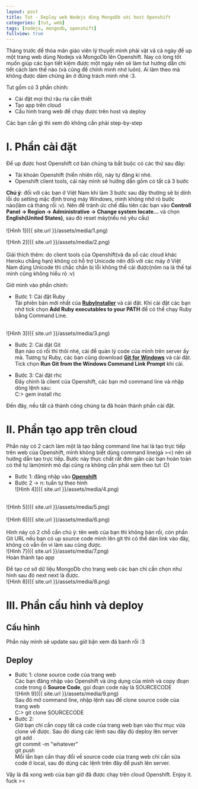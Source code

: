 ```yaml
---
layout: post
title: Tut - Deploy web Nodejs dùng MongoDb với host Openshift
categories: [tut, web]
tags: [nodejs, mongodb, openshift]
fullview: true
---
```


Tháng trước để thỏa mãn giáo viên lý thuyết mình phải vật vã cả ngày để up một trang web dùng Nodejs và MongoDb lên Openshift. Nay có lòng tốt muốn giúp các bạn tiết kiệm được một ngày nên sẽ làm tut hướng dẫn chi tiết cách làm thế nào (và cũng để chính mình nhớ luôn). Ai làm theo mà không được dám chừng ăn ở đừng trách mình nhé :3.

Tut gồm có 3 phần chính: <br>

* Cài đặt mọi thứ râu ria cần thiết <br>
* Tạo app trên cloud <br>
* Cấu hình trang web để chạy được trên host và deploy<br>

Các bạn cần gì thì xem đó không cần phải step-by-step <br>

<h1>I. Phần cài đặt</h1>
Để up được host Openshift cơ bản chúng ta bắt buộc có các thứ sau đây:<br>

* Tài khoản Openshift (hiển nhiên rồi), này tự đăng kí nhé.<br>
* Openshift client tools, cái này mình sẽ hướng dẫn gồm có tất cả 3 bước<br>

**Chú ý**: đối với các bạn ở Việt Nam khi làm 3 bước sau đây thường sẽ bị dính lỗi do setting mặc định trong máy Windows, mình không nhớ rỏ bước nào(làm cả tháng rồi :v). Nên để tránh ức chế đầu tiên các bạn vào **Controll Panel -> Region -> Administrative -> Change system locate...** và chọn **English(United States)**, sau đó reset máy(nếu nó yêu cầu)<br>
<br>
![Hình 1]({{ site.url }}/assets/media/1.png)<br>

![Hình 2]({{ site.url }}/assets/media/2.png)<br>
<br>
Giải thích thêm: do client tools của Openshift(và đa số các cloud khác Heroku chẳng hạn) không có hỗ trợ Unicode nên đối với các máy ở Việt Nam dùng Unicode thì chắc chắn bị lỗi không thể cài được(nôm na là thế tại mình cũng không hiểu rỏ :v) <br>

Giờ mình vào phần chính:<br>

* Bước 1: Cài đặt Ruby<br>
Tải phiên bản mới nhất của <a class="btn btn-default" href="http://rubyinstaller.org/">**RubyInstaller**</a> và cài đặt. 
Khi cài đặt các bạn nhớ tick chọn **Add Ruby executables to your PATH** để có thể chạy Ruby bằng Command Line.
<br>
![Hình 3]({{ site.url }}/assets/media/3.png)<br>

* Bước 2: Cài đặt Git<br>
Bạn nào có rồi thì thôi nhé, cài để quản lý code của mình trên server ấy mà.
Tương tự Ruby, các bạn cũng download <a class="btn btn-default" href="http://msysgit.github.io/">**Git for Windows**</a> và cài đặt.
Tick chọn **Run Git from the Windows Command Link Prompt** khi cài.

* Bước 3: Cài đặt rhc<br>
Đây chính là client của Openshift, các bạn mở command line và nhập dòng lệnh sau:<br>
C:\> gem install rhc<br>

Đến đây, nếu tất cả thành công chúng ta đã hoàn thành phần cài đặt. 

<h1>II. Phần tạo app trên cloud</h1>
Phần này có 2 cách làm một là tạo bằng command line hai là tạo trực tiếp trên web của Openshift, mình không biết dùng command line(gà ><) nên sẽ hướng dẫn tạo trực tiếp.
Bước này thực chất rất đơn giản các bạn hoàn toàn có thể tự làm(mình mò đại cũng ra không cần phải xem theo tut :D)<br>

* Bước 1: đăng nhập vào <a class="btn btn-default" href="http://msysgit.github.io/">**Openshift**</a><br>
* Bước 2 -> n: tuần tự theo hình<br>
![Hình 4]({{ site.url }}/assets/media/4.png)<br>
<br>
![Hình 5]({{ site.url }}/assets/media/5.png)<br>
<br>
![Hình 6]({{ site.url }}/assets/media/6.png)<br><br>
Hình này có 2 chỗ cần chú ý: tên web của bạn thì không bàn rồi, còn phần Git URL nếu bạn có up source code mình lên git thì có thể dán link vào đây, không có vẫn ổn vì làm sau cũng được.  
<br>
![Hình 7]({{ site.url }}/assets/media/7.png)<br>
Hoàn thành tạo app<br>

Để tạo cơ sở dữ liệu MongoDb cho trang web các bạn chỉ cần chọn như hình sau đó next next là được.<br>
![Hình 8]({{ site.url }}/assets/media/8.png)<br>

<h1>III. Phần cấu hình và deploy</h1>
<h2>Cấu hình</h2>
Phần này mình sẽ update sau giờ bận xem đá banh rồi :3<br>
<h2>Deploy</h2>

* Bước 1: clone source code của trang web<br>
Các bạn đăng nhập vào Openshift và ứng dụng của mình và copy đoạn code trong ô **Source Code**, gọi đoạn code này là SOURCECODE<br>
![Hình 9]({{ site.url }}/assets/media/9.png)<br>
Sau đó mở command line, nhập lệnh sau để clone source code của trang web<br>
C:\> git clone SOURCECODE<br>
* Bước 2: <br>
Giờ bạn chỉ cần copy tất cả code của trang web bạn vào thư mục vừa clone về được. Sau đó dùng các lệnh sau đây đủ deploy lên server<br>
git add .<br>
git commit -m "whatever"<br>
git push<br>
Mỗi lần bạn cần thay đổi về source code của trang web chỉ cần sửa code ở local, sau đó dùng các lệnh trên đây để push lên server.

Vậy là đã xong web của bạn giờ đã được chạy trên cloud Openshift.
Enjoy it.
fuck ><
